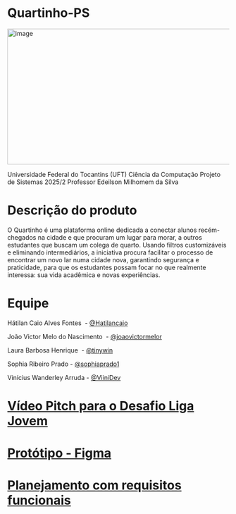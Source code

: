 # Quartinho-PS

<img width="540" height="308" alt="image" src="https://github.com/user-attachments/assets/471390e7-41ff-4bb7-bdd6-9f863ffe039e" />


Universidade Federal do Tocantins (UFT)
Ciência da Computação
Projeto de Sistemas 2025/2
Professor Edeilson Milhomem da Silva

# Descrição do produto

O Quartinho é uma plataforma online dedicada a conectar alunos recém-chegados na cidade e que procuram um lugar para morar, a outros estudantes que buscam um colega de quarto. Usando filtros customizáveis e eliminando intermediários, a iniciativa procura facilitar o processo de encontrar um novo lar numa cidade nova, garantindo segurança e praticidade, para que os estudantes possam focar no que realmente interessa: sua vida acadêmica e novas experiências.


# Equipe

Hátilan Caio Alves Fontes  - [@Hatilancaio](https://github.com/Hatilancaio)

João Victor Melo do Nascimento  - [@joaovictormelor](https://github.com/joaovictormelor)

Laura Barbosa Henrique  - [@tinywin](https://github.com/tinywin)

Sophia Ribeiro Prado - [@sophiaprado1](https://github.com/sophiaprado1)

Vinícius Wanderley Arruda - [@ViiniDev](https://github.com/ViiniDev)

# [Vídeo Pitch para o Desafio Liga Jovem](https://youtu.be/oRFkZjGtHVI?si=QO7GZrxkkUTTM4z9)

# [Protótipo - Figma](https://www.figma.com/design/iVLNSYRE2kueqLmTxqiMql/Quartinho?m=auto&t=rqkmVmDXYPbeSLbM-1)

# [Planejamento com requisitos funcionais](https://github.com/sophiaprado1/Quartinho-PS/blob/main/Planejamento%20e%20Relat%C3%B3rio%20das%20Entregas.md)
